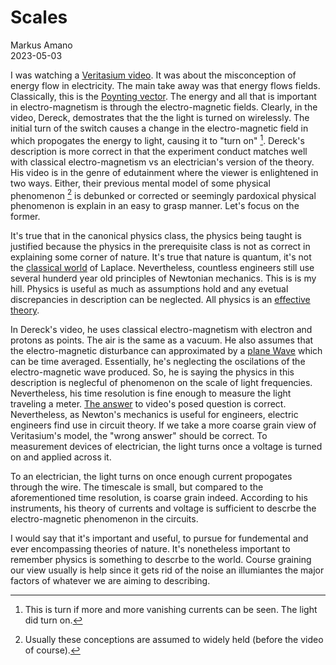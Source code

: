 # Scales

Markus Amano  
2023-05-03  

I was watching a [Veritasium video](https://www.youtube.com/watch?v=bHIhgxav9LY). 
It was about the misconception of energy flow in electricity.
The main take away was that energy flows fields.
Classically, this is the [Poynting vector](https://en.wikipedia.org/wiki/Poynting_vector).
The energy and all that is important in electro-magnetism is through the electro-magnetic fields.
Clearly, in the video, Dereck, demostrates that the the light is turned on wirelessly.
The initial turn of the switch causes a change in the electro-magnetic field in which propogates the energy to light,
causing it to "turn on" [^1].
Dereck's description is more correct in that the experiment conduct matches well with classical electro-magnetism vs an electrician's version of the theory.
His video is in the genre of edutainment where the viewer is enlightened in two ways.
Either, their previous mental model of some physical phenomenon [^2] is debunked or corrected or seemingly pardoxical physical phenomenon is explain in an easy to grasp manner.
Let's focus on the former.

It's true that in the canonical physics class, the physics being taught is justified because the physics in the prerequisite class is not as correct in explaining some corner of nature.
It's true that nature is quantum, it's not the [classical world](https://en.wikipedia.org/wiki/Well-posed_problem) of Laplace.
Nevertheless, countless engineers still use several hunderd year old principles of Newtonian mechanics.
This is is my hill.
Physics is useful as much as assumptions hold and any evetual discrepancies in description can be neglected.
All physics is an [effective theory](https://en.wikipedia.org/wiki/Effective_theory).

In Dereck's video, he uses classical electro-magnetism with electron and protons as points.
The air is the same as a vacuum.
He also assumes that the electro-magnetic disturbance can approximated by a [plane Wave](https://en.wikipedia.org/wiki/Plane_wave) which can be time averaged.
Essentially, he's neglecting the oscilations of the electro-magnetic wave produced.
So, he is saying the physics in this description is neglecful of phenomenon on the scale of light frequencies.
Nevertheless, his time resolution is fine enough to measure the light traveling a meter.
[The answer](https://www.youtube.com/watch?v=bHIhgxav9LY) to video's posed question is correct.
Nevertheless, as Newton's mechanics is useful for engineers, electric engineers find use in circuit theory.
If we take a more coarse grain view of Veritasium's model, the "wrong answer" should be correct.
To measurement devices of electrician, the light turns once a voltage is turned on and applied across it.

To an electrician, the light turns on once enough current propogates through the wire. 
The timescale is small, but compared to the aforementioned time resolution, is coarse grain indeed.
According to his instruments, his theory of currents and voltage is sufficient to descrbe the electro-magnetic phenomenon in the circuits.

I would say that it's important and useful, to pursue for fundemental and ever encompassing theories of nature.
It's nonetheless important to remember physics is something to descrbe to the world.
Course graining our view usually is help since it gets rid of the noise an illumiantes the major factors of whatever we are aiming to describing.

[^2]:Usually these conceptions are assumed to widely held (before the video of course).
[^1]:This is turn if more and more vanishing currents can be seen. The light did turn on.

